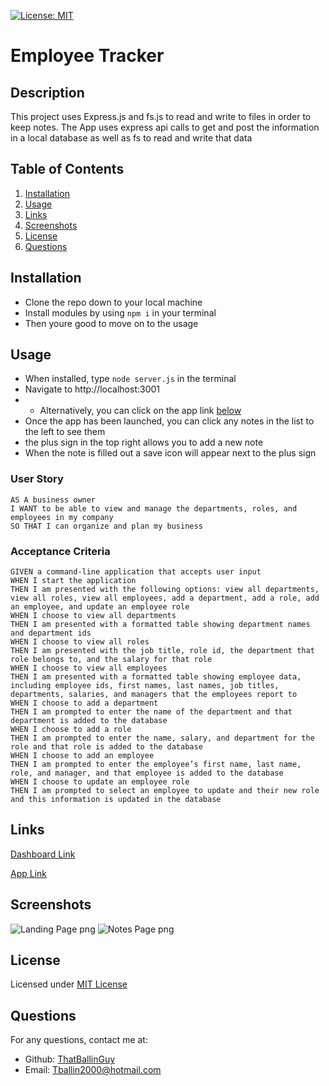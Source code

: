 [![License: MIT](https://img.shields.io/badge/License-MIT-yellow.svg)](https://opensource.org/licenses/MIT)

# Employee Tracker

## Description
This project uses Express.js and fs.js to read and write to files in order to keep notes. The App uses express api calls to get and post the information in a local database as well as fs to read and write that data

## Table of Contents
1. [Installation](#installation)
2. [Usage](#usage)
3. [Links](#links)
4. [Screenshots](#screenshots)
5. [License](#license)
6. [Questions](#questions)

## Installation
- Clone the repo down to your local machine
- Install modules by using `npm i` in your terminal
- Then youre good to move on to the usage

## Usage
- When installed, type `node server.js` in the terminal
- Navigate to http://localhost:3001
- - Alternatively, you can click on the app link [below](#links)
- Once the app has been launched, you can click any notes in the list to the left to see them
- the plus sign in the top right allows you to add a new note
- When the note is filled out a save icon will appear next to the plus sign

### User Story

```
AS A business owner
I WANT to be able to view and manage the departments, roles, and employees in my company
SO THAT I can organize and plan my business
```

### Acceptance Criteria

```
GIVEN a command-line application that accepts user input
WHEN I start the application
THEN I am presented with the following options: view all departments, view all roles, view all employees, add a department, add a role, add an employee, and update an employee role
WHEN I choose to view all departments
THEN I am presented with a formatted table showing department names and department ids
WHEN I choose to view all roles
THEN I am presented with the job title, role id, the department that role belongs to, and the salary for that role
WHEN I choose to view all employees
THEN I am presented with a formatted table showing employee data, including employee ids, first names, last names, job titles, departments, salaries, and managers that the employees report to
WHEN I choose to add a department
THEN I am prompted to enter the name of the department and that department is added to the database
WHEN I choose to add a role
THEN I am prompted to enter the name, salary, and department for the role and that role is added to the database
WHEN I choose to add an employee
THEN I am prompted to enter the employee’s first name, last name, role, and manager, and that employee is added to the database
WHEN I choose to update an employee role
THEN I am prompted to select an employee to update and their new role and this information is updated in the database
```

## Links

[Dashboard Link](https://github.com/ThatBallinGuy/SQL-Employee-Tracker)

[App Link](https://note-taker.herokuapp.com/)

## Screenshots
![Landing Page png](./public/assets/images/landingPage.png)
![Notes Page png](./public/assets/images/notePage.png)

## License
Licensed under [MIT License](https://opensource.org/licenses/MIT)

## Questions
For any questions, contact me at:
- Github: [ThatBallinGuy](https://github.com/ThatBallinGuy)
- Email: Tballin2000@hotmail.com
  